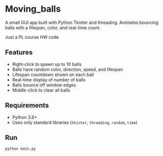 # Moving_balls
 A small GUI app built with Python Tkinter and threading. Animates bouncing balls with a lifespan, color, and real-time count.
 
 Just a PL course HW code

## Features
- Right-click to spawn up to 10 balls
- Balls have random color, direction, speed, and lifespan
- Lifespan countdown shown on each ball
- Real-time display of number of balls
- Balls bounce off window edges
- Middle-click to clear all balls

## Requirements
- Python 3.6+
- Uses only standard libraries (`tkinter`, `threading`, `random`, `time`)

## Run
```bash
python main.py
